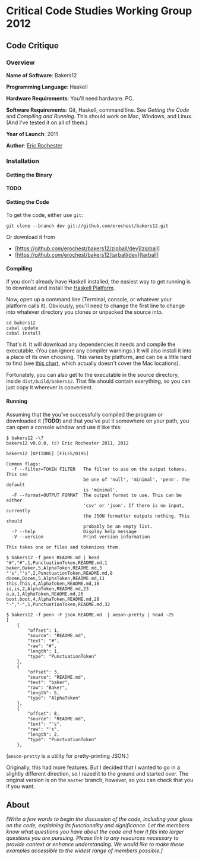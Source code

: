 
# Critical Code Studies Working Group 2012

## Code Critique

### Overview

**Name of Software**: Bakers12

**Programming Language**: Haskell

**Hardware Requirements**: You'll need hardware. PC.

**Software Requirements**: Git, Haskell, command line. See *Getting the Code*
and *Compiling and Running*. This should work on Mac, Windows, and Linux. (And
I've tested it on all of them.)

**Year of Launch**: 2011

**Author**: [Eric Rochester](mailto:erochest@virginia.edu)

### Installation

#### Getting the Binary

**TODO**

#### Getting the Code

To get the code, either use `git`:

    git clone --branch dev git://github.com/erochest/bakers12.git

Or download it from

* [https://github.com/erochest/bakers12/zipball/dev][zipball]
* [https://github.com/erochest/bakers12/tarball/dev][tarball]

#### Compiling

If you don't already have Haskell installed, the easiest way to get running is
to download and install the [Haskell Platform][platform].

Now, open up a command line (Terminal, console, or whatever your platform calls
it). Obviously, you'll need to change the first line to change into whatever
directory you clones or unpacked the source into.

    cd bakers12
    cabal update
    cabal install

That's it. It will download any dependencies it needs and compile the
executable. (You can ignore any compiler warnings.) It will also install it
into a place of its own choosing. This varies by platform, and can be a little
hard to find (see [this chart][install-paths], which actually doesn't cover the
Mac locations).

Fortunately, you can also get to the executable in the source directory, inside
`dist/build/bakers12`. That file should contain everything, so you can just
copy it wherever is convenient.

#### Running

Assuming that the you've successfully compiled the program or downloaded it
(**TODO**) and that you've put it somewhere on your path, you can open a
console window and use it like this:

    $ bakers12 -\?
    bakers12 v0.0.0, (c) Eric Rochester 2011, 2012

    bakers12 [OPTIONS] [FILES/DIRS]

    Common flags:
      -f --filter=TOKEN FILTER   The filter to use on the output tokens. This can
                                 be one of 'null', 'minimal', 'penn'. The default
                                 is 'minimal'.
      -F --format=OUTPUT FORMAT  The output format to use. This can be either
                                 'csv' or 'json'. If there is no input, currently
                                 the JSON formatter outputs nothing. This should
                                 probably be an empty list.
      -? --help                  Display help message
      -V --version               Print version information

    This takes one or files and tokenizes them.

    $ bakers12 -f penn README.md | head
    "#","#",1,PunctuationToken,README.md,1
    baker,Baker,5,AlphaToken,README.md,3
    "'s","'s",2,PunctuationToken,README.md,8
    dozen,Dozen,5,AlphaToken,README.md,11
    this,This,4,AlphaToken,README.md,18
    is,is,2,AlphaToken,README.md,23
    a,a,1,AlphaToken,README.md,26
    boot,boot,4,AlphaToken,README.md,28
    "-","-",1,PunctuationToken,README.md,32

    $ bakers12 -f penn -F json README.md  | aeson-pretty | head -25
    [
        {
            "offset": 1,
            "source": "README.md",
            "text": "#",
            "raw": "#",
            "length": 1,
            "type": "PunctuationToken"
        },
        {
            "offset": 3,
            "source": "README.md",
            "text": "baker",
            "raw": "Baker",
            "length": 5,
            "type": "AlphaToken"
        },
        {
            "offset": 8,
            "source": "README.md",
            "text": "'s",
            "raw": "'s",
            "length": 2,
            "type": "PunctuationToken"
        },

(`aeson-pretty` is a utility for pretty-printing JSON.)

Originally, this had more features. But I decided that I wanted to go in a
slightly different direction, so I razed it to the ground and started over. The
original version is on the `master` branch, however, so you can check that you
if you want.

## About 

*[Write a few words to begin the discussion of the code, including your gloss
on the code, explaining its functionality and significance. Let the members
know what questions you have about the code and how it fits into larger
questions you are pursuing. Please link to any resources necessary to provide
context or enhance understanding. We would like to make these examples
accessible to the widest range of members possible.]*

[zipball]: https://github.com/erochest/bakers12/zipball/dev "ZIP file"
[tarball]: https://github.com/erochest/bakers12/tarball/dev "tar file"
[platform]: http://hackage.haskell.org/platform/ "Haskell Platform"
[install-paths]: http://www.haskell.org/cabal/users-guide/#paths-in-the-simple-build-system "Installation Paths"

